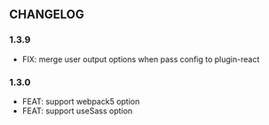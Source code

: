 ## CHANGELOG

### 1.3.9

- FIX: merge user output options when pass config to plugin-react

### 1.3.0

- FEAT: support webpack5 option
- FEAT: support useSass option